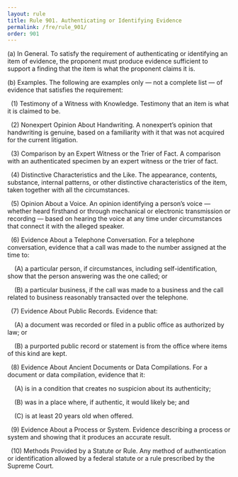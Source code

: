 ```yaml
---
layout: rule
title: Rule 901. Authenticating or Identifying Evidence
permalink: /fre/rule_901/
order: 901
---
```


(a) In General. To satisfy the requirement of authenticating or identifying an item of evidence, the proponent must produce evidence sufficient to support a finding that the item is what the proponent claims it is.


(b) Examples. The following are examples only — not a complete list — of evidence that satisfies the requirement:


&nbsp;&nbsp;(1) Testimony of a Witness with Knowledge. Testimony that an item is what it is claimed to be.


&nbsp;&nbsp;(2) Nonexpert Opinion About Handwriting. A nonexpert’s opinion that handwriting is genuine, based on a familiarity with it that was not acquired for the current litigation.


&nbsp;&nbsp;(3) Comparison by an Expert Witness or the Trier of Fact. A comparison with an authenticated specimen by an expert witness or the trier of fact.


&nbsp;&nbsp;(4) Distinctive Characteristics and the Like. The appearance, contents, substance, internal patterns, or other distinctive characteristics of the item, taken together with all the circumstances.


&nbsp;&nbsp;(5) Opinion About a Voice. An opinion identifying a person’s voice — whether heard firsthand or through mechanical or electronic transmission or recording — based on hearing the voice at any time under circumstances that connect it with the alleged speaker.


&nbsp;&nbsp;(6) Evidence About a Telephone Conversation. For a telephone conversation, evidence that a call was made to the number assigned at the time to:


&nbsp;&nbsp;&nbsp;&nbsp;(A) a particular person, if circumstances, including self-identification, show that the person answering was the one called; or


&nbsp;&nbsp;&nbsp;&nbsp;(B) a particular business, if the call was made to a business and the call related to business reasonably transacted over the telephone.


&nbsp;&nbsp;(7) Evidence About Public Records. Evidence that:


&nbsp;&nbsp;&nbsp;&nbsp;(A) a document was recorded or filed in a public office as authorized by law; or


&nbsp;&nbsp;&nbsp;&nbsp;(B) a purported public record or statement is from the office where items of this kind are kept.


&nbsp;&nbsp;(8) Evidence About Ancient Documents or Data Compilations. For a document or data compilation, evidence that it:


&nbsp;&nbsp;&nbsp;&nbsp;(A) is in a condition that creates no suspicion about its authenticity;


&nbsp;&nbsp;&nbsp;&nbsp;(B) was in a place where, if authentic, it would likely be; and


&nbsp;&nbsp;&nbsp;&nbsp;(C) is at least 20 years old when offered.


&nbsp;&nbsp;(9) Evidence About a Process or System. Evidence describing a process or system and showing that it produces an accurate result.


&nbsp;&nbsp;(10) Methods Provided by a Statute or Rule. Any method of authentication or identification allowed by a federal statute or a rule prescribed by the Supreme Court.

